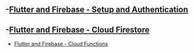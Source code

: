 -[Flutter and Firebase - Setup and Authentication](https://www.youtube.com/watch?v=9V0usupGyEc&t=464s)
---
-[Flutter and Firebase - Cloud Firestore](https://www.youtube.com/watch?v=VNVeR8WB6q0&list=PLj919aSiofd1zcyCtAm7o6YAZ9RfXxCOg&index=2)
---
- [Flutter and Firebase - Cloud Functions](https://www.youtube.com/watch?v=bzRp2sJ7kZc&list=PLj919aSiofd1zcyCtAm7o6YAZ9RfXxCOg&index=3)

